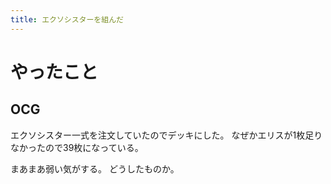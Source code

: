 ```yaml
---
title: エクソシスターを組んだ
---
```


# やったこと

## OCG

エクソシスター一式を注文していたのでデッキにした。
なぜかエリスが1枚足りなかったので39枚になっている。

まあまあ弱い気がする。
どうしたものか。

